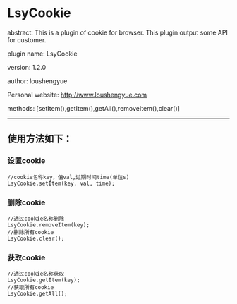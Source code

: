 # LsyCookie

abstract: This is a plugin of cookie for browser. This plugin output some API for customer.

plugin name: LsyCookie

version: 1.2.0

author: loushengyue

Personal website: http://www.loushengyue.com

methods: [setItem(),getItem(),getAll(),removeItem(),clear()]

----

## 使用方法如下：

### 设置cookie
```
//cookie名称key，值val,过期时间time(单位s)
LsyCookie.setItem(key, val, time);
```
### 删除cookie

```
//通过cookie名称删除
LsyCookie.removeItem(key);
//删除所有cookie
LsyCookie.clear();
```
### 获取cookie

```
//通过cookie名称获取
LsyCookie.getItem(key);
//获取所有cookie
LsyCookie.getAll();
```
